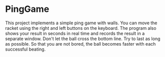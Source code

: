 # PingGame
This project implements a simple ping game with walls. 
You can move the racket using the right and left buttons on the keyboard.
The program also shows your result in seconds in real time and records the result in a separate window.
Don't let the ball cross the bottom line. Try to last as long as possible. 
So that you are not bored, the ball becomes faster with each successful beating.
